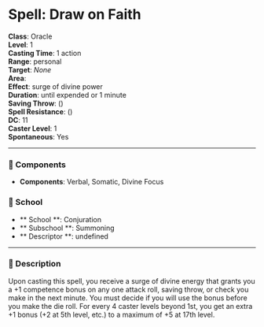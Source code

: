 
# Spell: Draw on Faith
**Class**: Oracle  
**Level**: 1  
**Casting Time**: 1 action  
**Range**: personal  
**Target**: _None_  
**Area**:   
**Effect**: surge of divine power  
**Duration**: until expended or 1 minute  
**Saving Throw**:  ()  
**Spell Resistance**:  ()  
**DC**: 11  
**Caster Level**: 1  
**Spontaneous**: Yes

---

### 🔮 Components
- **Components**: Verbal, Somatic, Divine Focus

### 🏫 School
- ** School **: Conjuration
- ** Subschool **: Summoning
- ** Descriptor **: undefined
---

### 📜 Description
Upon casting this spell, you receive a surge of divine energy that grants you a +1 competence bonus on any one attack roll, saving throw, or check you make in the next minute. You must decide if you will use the bonus before you make the die roll. For every 4 caster levels beyond 1st, you get an extra +1 bonus (+2 at 5th level, etc.) to a maximum of +5 at 17th level.
